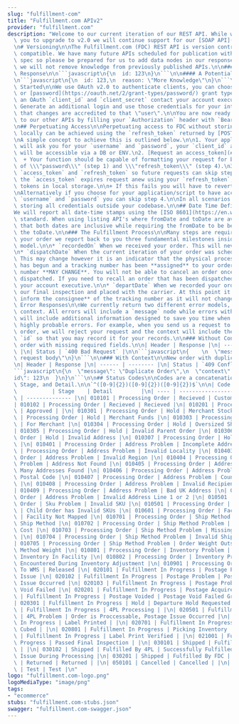 ```yaml
---
slug: "fulfillment-com"
title: "Fulfillment.com APIv2"
provider: "fulfillment.com"
description: "Welcome to our current iteration of our REST API. While we encourage\
  \ you to upgrade to v2.0 we will continue support for our [SOAP API](https://github.com/fulfillment/soap-integration).\n\
  \n# Versioning\n\nThe Fulfillment.com (FDC) REST API is version controlled and backwards\
  \ compatible. We have many future APIs scheduled for publication within our v2.0\
  \ spec so please be prepared for us to add data nodes in our responses, however,\
  \ we will not remove knowledge from previously published APIs.\n\n#### A Current\
  \ Response\n\n```javascript\n{\n  id: 123\n}\n```\n\n#### A Potential Future Response\n\
  \n```javascript\n{\n  id: 123,\n  reason: \"More Knowledge\"\n}\n```\n\n# Getting\
  \ Started\n\nWe use OAuth v2.0 to authenticate clients, you can choose [implicit](https://oauth.net/2/grant-types/implicit/)\
  \ or [password](https://oauth.net/2/grant-types/password/) grant type. To obtain\
  \ an OAuth `client_id` and `client_secret` contact your account executive.\n\n**Tip**:\
  \ Generate an additional login and use those credentials for your integration so\
  \ that changes are accredited to that \"user\".\n\nYou are now ready to make requests\
  \ to our other APIs by filling your `Authorization` header with `Bearer {access_token}`.\n\
  \n## Perpetuating Access\n\nPerpetuating access to FDC without storing your password\
  \ locally can be achieved using the `refresh_token` returned by [POST /oauth/access_token](#operation/generateToken).\n\
  \nA simple concept to achieve this is outlined below.\n\n1. Your application/script\
  \ will ask you for your `username` and `password`, your `client_id` and `client_secret`\
  \ will be accessible via a DB or ENV.\n2. [Request an access_token](#operation/generateToken)\n\
  \  + Your function should be capable of formatting your request for both a `grant_type`\
  \ of \\\"password\\\" (step 1) and \\\"refresh_token\\\" (step 4).\n3. Store the\
  \ `access_token` and `refresh_token` so future requests can skip step 1\n4. When\
  \ the `access_token` expires request anew using your `refresh_token`, replace both\
  \ tokens in local storage.\n\n+ If this fails you will have to revert to step 1.\n\
  \nAlternatively if you choose for your application/script to have access to your\
  \ `username` and `password` you can skip step 4.\n\nIn all scenarios we recommend\
  \ storing all credentials outside your codebase.\n\n## Date Time Definitions\n\n\
  We will report all date-time stamps using the [ISO 8601](https://en.wikipedia.org/wiki/ISO_8601)\
  \ standard. When using listing API's where fromDate and toDate are available note\
  \ that both dates are inclusive while requiring the fromDate to be before or at\
  \ the toDate.\n\n### The Fulfillment Process\n\nMany steps are required to fulfill\
  \ your order we report back to you three fundamental milestones inside the orders\
  \ model.\n\n* `recordedOn` When we received your order. This will never change.\n\
  \n* `dispatchDate` When the current iteration of your order was scheduled for fulfillment.\
  \ This may change however it is an indicator that the physical process of fulfillment\
  \ has begun and a tracking number has been **assigned** to your order. The tracking\
  \ number **MAY CHANGE**. You will not be able to cancel an order once it has been\
  \ dispatched. If you need to recall an order that has been dispatched please contact\
  \ your account executive.\n\n* `departDate` When we recorded your order passing\
  \ our final inspection and placed with the carrier. At this point it is **safe to\
  \ inform the consignee** of the tracking number as it will not change.\n\n## Evaluating\
  \ Error Responses\n\nWe currently return two different error models, with and without\
  \ context. All errors will include a `message` node while errors with `context`\
  \ will include additional information designed to save you time when encountering\
  \ highly probable errors. For example, when you send us a request to create a duplicate\
  \ order, we will reject your request and the context will include the FDC order\
  \ `id` so that you may record it for your records.\n\n### Without Context\n\nNew\
  \ order with missing required fields.\n\n| Header | Response |\n| ------ | --------\
  \ |\n| Status | `400 Bad Request` |\n\n```javascript\n{    \n  \"message\": \"Invalid\
  \ request body\"\n}\n```\n\n### With Context\n\nNew order with duplicate `merchantOrderId`.\n\
  \n| Header | Response |\n| ------ | -------- |\n| Status | `409 Conflict` |\n\n\
  ```javascript\n{\n  \"message\": \"Duplicate Order\",\n  \"context\": {\n    \"\
  id\": 123\n  }\n}\n```\n\n## Status Codes\n\nCodes are a concatenation of State,\
  \ Stage, and Detail.\n\n`^([0-9]{2})([0-9]{2})([0-9]{2})$`\n\n| Code | State   \
  \           | Stage    | Detail         |\n| ---- | ------------------ | --------\
  \ | -------------- |\n| 010101 | Processing Order | Recieved | Customer Order |\n\
  | 010102 | Processing Order | Recieved | Recieved |\n| 010201 | Processing Order\
  \ | Approved | |\n| 010301 | Processing Order | Hold | Merchant Stock |\n| 010302\
  \ | Processing Order | Hold | Merchant Funds |\n| 010303 | Processing Order | Hold\
  \ | For Merchant |\n| 010304 | Processing Order | Hold | Oversized Shipment |\n\
  | 010305 | Processing Order | Hold | Invalid Parent Order |\n| 010306 | Processing\
  \ Order | Hold | Invalid Address |\n| 010307 | Processing Order | Hold | By Admin\
  \ |\n| 010401 | Processing Order | Address Problem | Incomplete Address |\n| 010402\
  \ | Processing Order | Address Problem | Invalid Locality |\n| 010403 | Processing\
  \ Order | Address Problem | Invalid Region |\n| 010404 | Processing Order | Address\
  \ Problem | Address Not Found |\n| 010405 | Processing Order | Address Problem |\
  \ Many Addresses Found |\n| 010406 | Processing Order | Address Problem | Invalid\
  \ Postal Code |\n| 010407 | Processing Order | Address Problem | Country Not Mapped\
  \ |\n| 010408 | Processing Order | Address Problem | Invalid Recipient Name |\n\
  | 010409 | Processing Order | Address Problem | Bad UK Address |\n| 010410 | Processing\
  \ Order | Address Problem | Invalid Address Line 1 or 2 |\n| 010501 | Processing\
  \ Order | Sku Problem | Invalid SKU |\n| 010501 | Processing Order | Sku Problem\
  \ | Child Order has Invalid SKUs |\n| 010601 | Processing Order | Facility Problem\
  \ | Facility Not Mapped |\n| 010701 | Processing Order | Ship Method Problem | Unmapped\
  \ Ship Method |\n| 010702 | Processing Order | Ship Method Problem | Unmapped Ship\
  \ Cost |\n| 010703 | Processing Order | Ship Method Problem | Missing Ship Method\
  \ |\n| 010704 | Processing Order | Ship Method Problem | Invalid Ship Method |\n\
  | 010705 | Processing Order | Ship Method Problem | Order Weight Outside of Ship\
  \ Method Weight |\n| 010801 | Processing Order | Inventory Problem | Insufficient\
  \ Inventory In Facility |\n| 010802 | Processing Order | Inventory Problem | Issue\
  \ Encountered During Inventory Adjustment |\n| 010901 | Processing Order | Released\
  \ To WMS | Released |\n| 020101 | Fulfillment In Progress | Postage Problem | Address\
  \ Issue |\n| 020102 | Fulfillment In Progress | Postage Problem | Postage OK, OMS\
  \ Issue Occurred |\n| 020103 | Fulfillment In Progress | Postage Problem | Postage\
  \ Void Failed |\n| 020201 | Fulfillment In Progress | Postage Acquired | |\n| 020301\
  \ | Fulfillment In Progress | Postage Voided | Postage Void Failed Gracefully |\n\
  | 020301 | Fulfillment In Progress | Hold | Departure Hold Requested |\n| 020401\
  \ | Fulfillment In Progress | 4PL Processing | |\n| 020501 | Fulfillment In Progress\
  \ | 4PL Problem | Order is Proccessable, Postage Issue Occurred |\n| 020601 | Fulfillment\
  \ In Progress | Label Printed | |\n| 020701 | Fulfillment In Progress | Shipment\
  \ Cubed | |\n| 020801 | Fulfillment In Progress | Picking Inventory | |\n| 020901\
  \ | Fulfillment In Progress | Label Print Verified | |\n| 021001 | Fulfillment In\
  \ Progress | Passed Final Inspection | |\n| 030101 | Shipped | Fulfilled By 4PL\
  \ | |\n| 030102 | Shipped | Fulfilled By 4PL | Successfully Fulfilled, OMS Encountered\
  \ Issue During Processing |\n| 030201 | Shipped | Fulfilled By FDC | |\n| 040101\
  \ | Returned | Returned | |\n| 050101 | Cancelled | Cancelled | |\n| 060101 | Test\
  \ | Test | Test |\n"
logo: "fulfillment.com-logo.png"
logoMediaType: "image/png"
tags:
- "ecommerce"
stubs: "fulfillment.com-stubs.json"
swagger: "fulfillment.com-swagger.json"
---
```

